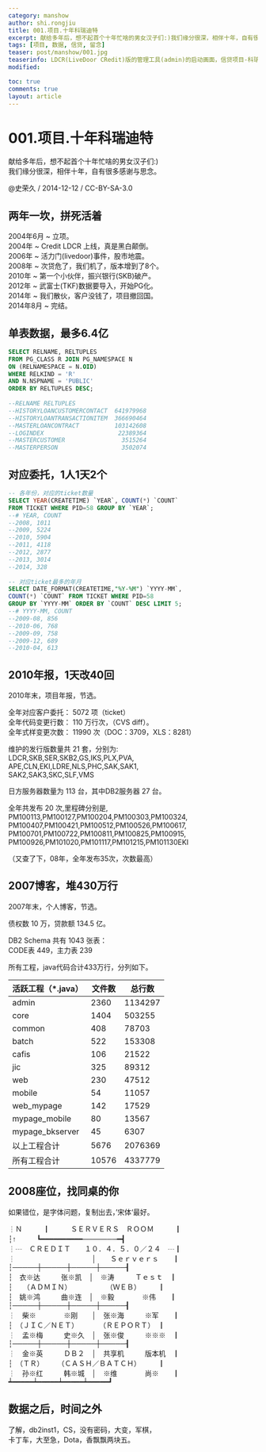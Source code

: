 ```yaml
---
category: manshow
author: shi.rongjiu
title: 001.项目.十年科瑞迪特
excerpt: 献给多年后，想不起首个十年忙啥的男女汉子们:)我们缘分很深，相伴十年，自有很多感谢与思念。
tags: [项目, 数据, 信贷, 留念]
teaser: post/manshow/001.jpg
teaserinfo: LDCR(LiveDoor CRedit)版的管理工具(admin)的启动画面，信贷项目-科瑞迪特(Credit)，2004年6月立项，2014年8月完结。
modified: 

toc: true
comments: true
layout: article
---
```


# 001.项目.十年科瑞迪特

献给多年后，想不起首个十年忙啥的男女汉子们:)  
我们缘分很深，相伴十年，自有很多感谢与思念。

@史荣久 / 2014-12-12 / CC-BY-SA-3.0  

## 两年一坎，拼死活着

2004年6月 ~ 立项。  
2004年 ~ Credit LDCR 上线，真是黑白颠倒。  
2006年 ~ 活力门(livedoor)事件，股市地震。  
2008年 ~ 次贷危了，我们机了，版本增到了8个。  
2010年 ~ 第一个小伙伴，振兴银行(SKB)破产。  
2012年 ~ 武富士(TKF)数据要导入，开始PG化。  
2014年 ~ 我们散伙，客户没钱了，项目撤回国。  
2014年8月 ~ 完结。

## 单表数据，最多6.4亿

``` sql
SELECT RELNAME, RELTUPLES   
FROM PG_CLASS R JOIN PG_NAMESPACE N   
ON (RELNAMESPACE = N.OID) 
WHERE RELKIND = 'R' 
AND N.NSPNAME = 'PUBLIC'
ORDER BY RELTUPLES DESC;
 
--RELNAME RELTUPLES
--HISTORYLOANCUSTOMERCONTACT  641979968
--HISTORYLOANTRANSACTIONITEM  366690464
--MASTERLOANCONTRACT          103142608
--LOGINDEX                     22389364
--MASTERCUSTOMER                3515264
--MASTERPERSON                  3502074
```

## 对应委托，1人1天2个

``` sql 
-- 各年份，对应的ticket数量
SELECT YEAR(CREATETIME) `YEAR`, COUNT(*) `COUNT` 
FROM TICKET WHERE PID=58 GROUP BY `YEAR`;
--# YEAR, COUNT
--2008, 1011
--2009, 5224
--2010, 5904
--2011, 4118
--2012, 2877
--2013, 3014
--2014, 328
 
-- 对应ticket最多的年月
SELECT DATE_FORMAT(CREATETIME,"%Y-%M") `YYYY-MM`,
COUNT(*) `COUNT` FROM TICKET WHERE PID=58 
GROUP BY `YYYY-MM` ORDER BY `COUNT` DESC LIMIT 5;
--# YYYY-MM, COUNT
--2009-08, 856
--2010-06, 768
--2009-09, 758
--2009-12, 689
--2010-04, 613
```

## 2010年报，1天改40回

2010年末，项目年报，节选。  

全年对应客户委托： 5072 项（ticket）  
全年代码变更行数： 110 万行次，（CVS diff）。  
全年式样变更次数： 11990 次（DOC：3709，XLS：8281）  

维护的发行版数量共 21 套，分别为:  
LDCR,SKB,SER,SKB2,GS,IKS,PLX,PVA,  
APE,CLN,EKI,LDRE,NLS,PHC,SAK,SAK1,  
SAK2,SAK3,SKC,SLF,VMS

日方服务器数量为 113 台，其中DB2服务器 27 台。

全年共发布 20 次,里程碑分别是,  
PM100113,PM100127,PM100204,PM100303,PM100324,
PM100407,PM100421,PM100512,PM100526,PM100617,
PM100701,PM100722,PM100811,PM100825,PM100915,
PM100926,PM101020,PM101117,PM101215,PM101130EKI

（又查了下，08年，全年发布35次，次数最高）

## 2007博客，堆430万行

2007年末，个人博客，节选。  

债权数 10 万，贷款额 134.5 亿。

DB2 Schema 共有 1043 张表：  
CODE表 449，主力表 239  

所有工程，java代码合计433万行，分列如下。

|活跃工程（*.java）|   文件数   | 总行数  |
|----------------|-----------|-------  |
|admin           |    2360   | 1134297 |
|core            |    1404   |  503255 |
|common          |     408   |   78703 |
|batch           |     522   |  153308 |
|cafis           |     106   |   21522 |
|jic             |     325   |   89312 |
|web             |     230   |   47512 |
|mobile          |      54   |   11057 |
|web_mypage      |     142   |   17529 |
|mypage_mobile   |      80   |   13567 |
|mypage_bkserver |      45   |    6307 |
|以上工程合计      |    5676   | 2076369 |
|所有工程合计      |   10576   | 4337779 |


## 2008座位，找同桌的你

如果错位，是字体问题，复制出去，’宋体‘最好。

<pre style="font-family:'宋体','simsun'">
┆Ｎ　　　┃　　　ＳＥＲＶＥＲＳ　ＲＯＯＭ　　　┃
┆↑　　　┗━━━━━━━━━━───────━┫
┆┄　ＣＲＥＤＩＴ　　１０．４．５．０／２４　┄┃
┆　　　　　　　　　　　│　　Ｓｅｒｖｅｒｓ　　┃
┆─────┼─────┼─────┼─────┨
┆　衣※达　　　张※凯　│　※涛　　　Ｔｅｓｔ　┃
┆　　（ＡＤＭＩＮ）　　　　　　（ＷＥＢ）　　　┃
┆　姚※鸿　　　曲※连　│　※毅　　　　※伟　　┃
┆─────┼─────┼─────┼─────┨
┆　柴※　　　　※刚　　│　张※海　　　※军　　┃
┆　（ＪＩＣ／ＮＥＴ）　　　　（ＲＥＰＯＲＴ）　┃
┆　孟※梅　　　史※久　│　张※俊　　　※※※　┃
┆─────┼─────┼─────┼─────┨
┆　金※英　　　ＤＢ２　│　共享机　　　版本机　┃
┆　（ＴＲ）　　　（ＣＡＳＨ／ＢＡＴＣＨ）　　　┃
┆　孙※红　　　韩※城　│　※维　　　　尚※　　┃
┷━━━━━┷━━━━━┷━━━━━┷━━━━━┛
</pre>

## 数据之后，时间之外

了解，db2inst1，CS，没有密码，大变，军棋，  
卡丁车，大至急，Dota，香飘飘两块五。

